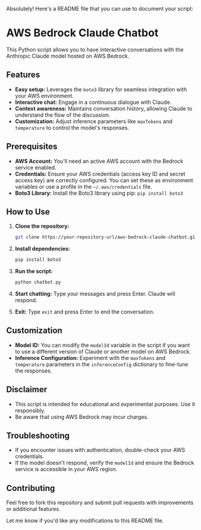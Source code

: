 Absolutely! Here's a README file that you can use to document your script:

# AWS Bedrock Claude Chatbot

This Python script allows you to have interactive conversations with the Anthropic Claude model hosted on AWS Bedrock. 

## Features

* **Easy setup:**  Leverages the `boto3` library for seamless integration with your AWS environment.
* **Interactive chat:** Engage in a continuous dialogue with Claude.
* **Context awareness:** Maintains conversation history, allowing Claude to understand the flow of the discussion.
* **Customization:** Adjust inference parameters like `maxTokens` and `temperature` to control the model's responses.

## Prerequisites

* **AWS Account:** You'll need an active AWS account with the Bedrock service enabled.
* **Credentials:** Ensure your AWS credentials (access key ID and secret access key) are correctly configured. You can set these as environment variables or use a profile in the `~/.aws/credentials` file.
* **Boto3 Library:** Install the Boto3 library using pip: `pip install boto3`

## How to Use

1. **Clone the repository:** 
   ```bash
   git clone https://your-repository-url/aws-bedrock-claude-chatbot.git
   ```

2. **Install dependencies:** 
   ```bash
   pip install boto3
   ```

3. **Run the script:**
   ```bash
   python chatbot.py
   ```

4. **Start chatting:**
   Type your messages and press Enter. Claude will respond. 

5. **Exit:**
   Type `exit` and press Enter to end the conversation.

## Customization

* **Model ID:** You can modify the `modelId` variable in the script if you want to use a different version of Claude or another model on AWS Bedrock.
* **Inference Configuration:** Experiment with the `maxTokens` and `temperature` parameters in the `inferenceConfig` dictionary to fine-tune the responses.

## Disclaimer

* This script is intended for educational and experimental purposes. Use it responsibly.
* Be aware that using AWS Bedrock may incur charges.

## Troubleshooting

* If you encounter issues with authentication, double-check your AWS credentials.
* If the model doesn't respond, verify the `modelId` and ensure the Bedrock service is accessible in your AWS region.

## Contributing

Feel free to fork this repository and submit pull requests with improvements or additional features.

Let me know if you'd like any modifications to this README file. 
